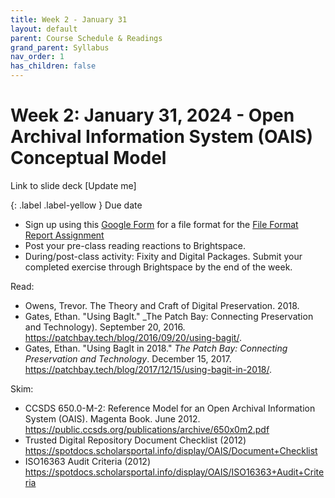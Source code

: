 ```yaml
---
title: Week 2 - January 31
layout: default
parent: Course Schedule & Readings
grand_parent: Syllabus
nav_order: 1
has_children: false
---
```


# Week 2: January 31, 2024 - Open Archival Information System (OAIS) Conceptual Model
Link to slide deck [Update me]

{: .label .label-yellow }
Due date

* Sign up using this <a href="https://forms.gle/UDw6TjZdvrxQpkxq7" target="_blank">Google Form</a> for a file format for the <a href="https://digital-archives.github.io/HISTGA1011/assignments/file_format.html">File Format Report Assignment</a>
* Post your pre-class reading reactions to Brightspace.
* During/post-class activity: Fixity and Digital Packages. Submit your completed exercise through Brightspace by the end of the week.

Read:
* Owens, Trevor. The Theory and Craft of Digital Preservation. 2018.
* Gates, Ethan. "Using BagIt." _The Patch Bay: Connecting Preservation and Technology). September 20, 2016. <a href="https://patchbay.tech/blog/2016/09/20/using-bagit/" target="_blank">https://patchbay.tech/blog/2016/09/20/using-bagit/</a>.
* Gates, Ethan. "Using BagIt in 2018." _The Patch Bay: Connecting Preservation and Technology_. December 15, 2017. <a href="https://patchbay.tech/blog/2017/12/15/using-bagit-in-2018/" target="_blank">https://patchbay.tech/blog/2017/12/15/using-bagit-in-2018/</a>.

Skim:
* CCSDS 650.0-M-2: Reference Model for an Open Archival Information System (OAIS). Magenta Book. June 2012. <a href="https://public.ccsds.org/publications/archive/650x0m2.pdf" target="_blank">https://public.ccsds.org/publications/archive/650x0m2.pdf</a>
* Trusted Digital Repository Document Checklist (2012) <a href="https://spotdocs.scholarsportal.info/display/OAIS/Document+Checklist" target="_blank">https://spotdocs.scholarsportal.info/display/OAIS/Document+Checklist</a>
* ISO16363 Audit Criteria (2012) <a href="https://spotdocs.scholarsportal.info/display/OAIS/ISO16363+Audit+Criteria" target="_blank">https://spotdocs.scholarsportal.info/display/OAIS/ISO16363+Audit+Criteria</a>
